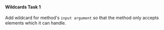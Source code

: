#### **Wildcards Task 1**

Add wildcard for method's `input argument` so that the method only accepts elements which it can handle.    